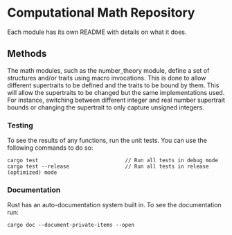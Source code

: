 # Computational Math Repository

Each module has its own README with details on what it does.

## Methods

The math modules, such as the number_theory module, define a set of structures and/or traits using macro invocations. This is done to allow different supertraits to be defined and the traits to be bound by them. This will allow the supertraits to be changed but the same implementations used. For instance, switching between different integer and real number supertrait bounds or changing the supertrait to only capture unsigned integers.

### Testing

To see the results of any functions, run the unit tests. You can use the following commands to do so:

```
cargo test                            // Run all tests in debug mode
cargo test --release                  // Run all tests in release (optimized) mode
```

### Documentation

Rust has an auto-documentation system built in. To see the documentation run:

```
cargo doc --document-private-items --open
```

<!-- ## Citations
[AKS Primality Test](https://www.cse.iitk.ac.in/users/manindra/algebra/primality_v6.pdf) -->

